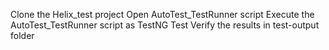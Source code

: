 Clone the Helix_test project
Open AutoTest_TestRunner script
Execute the AutoTest_TestRunner script as TestNG Test
Verify the results in test-output folder
